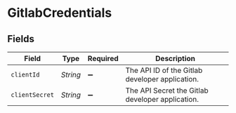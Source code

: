 # GitlabCredentials


## Fields

| Field                                            | Type                                             | Required                                         | Description                                      |
| ------------------------------------------------ | ------------------------------------------------ | ------------------------------------------------ | ------------------------------------------------ |
| `clientId`                                       | *String*                                         | :heavy_minus_sign:                               | The API ID of the Gitlab developer application.  |
| `clientSecret`                                   | *String*                                         | :heavy_minus_sign:                               | The API Secret the Gitlab developer application. |
